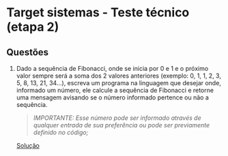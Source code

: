# Target sistemas - Teste técnico (etapa 2)

## Questões
1. Dado a sequência de Fibonacci, onde se inicia por 0 e 1 e o próximo valor sempre será a soma dos 2 valores anteriores (exemplo: 0, 1, 1, 2, 3, 5, 8, 13, 21, 34...), escreva um programa na linguagem que desejar onde, informado um número, ele calcule a sequência de Fibonacci e retorne uma mensagem avisando se o número informado pertence ou não a sequência.
    
    > _IMPORTANTE: Esse número pode ser informado através de qualquer entrada de sua preferência ou pode ser previamente definido no código;_

    [Solução](https://github.com/helen-knk/targetsistemas_exercicios_tecnicos/blob/master/01_sequencia_de_fibonacci/main.py)


